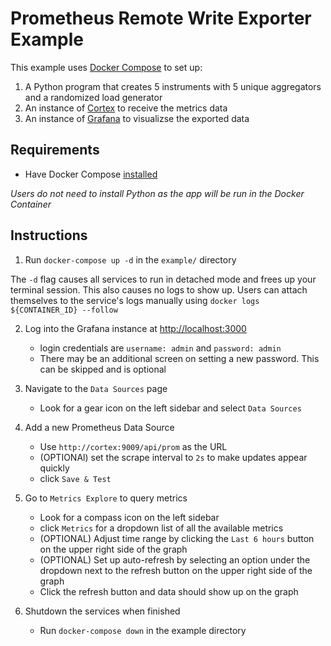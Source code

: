 # Prometheus Remote Write Exporter Example
This example uses [Docker Compose](https://docs.docker.com/compose/) to set up:

1. A Python program that creates 5 instruments with 5 unique
aggregators and a randomized load generator
2. An instance of [Cortex](https://cortexmetrics.io/) to receive the metrics
data
3. An instance of [Grafana](https://grafana.com/) to visualizse the exported
data

## Requirements
* Have Docker Compose [installed](https://docs.docker.com/compose/install/)

*Users do not need to install Python as the app will be run in the Docker Container*

## Instructions
1. Run `docker-compose up -d` in the `example/` directory

The `-d` flag causes all services to run in detached mode and frees up your
terminal session. This also causes no logs to show up. Users can attach themselves to the service's logs manually using `docker logs ${CONTAINER_ID} --follow`

2. Log into the Grafana instance at [http://localhost:3000](http://localhost:3000)
   * login credentials are `username: admin` and `password: admin`
   * There may be an additional screen on setting a new password. This can be skipped and is optional

3. Navigate to the `Data Sources` page
   * Look for a gear icon on the left sidebar and select `Data Sources`

4. Add a new Prometheus Data Source
   * Use `http://cortex:9009/api/prom` as the URL
   * (OPTIONAl) set the scrape interval to `2s` to make updates appear quickly
   * click `Save & Test`

5. Go to `Metrics Explore` to query metrics
   * Look for a compass icon on the left sidebar
   * click `Metrics` for a dropdown list of all the available metrics
   * (OPTIONAL) Adjust time range by clicking the `Last 6 hours` button on the upper right side of the graph
   * (OPTIONAL) Set up auto-refresh by selecting an option under the dropdown next to the refresh button on the upper right side of the graph
   * Click the refresh button and data should show up on the graph

6. Shutdown the services when finished
   * Run `docker-compose down` in the example directory
